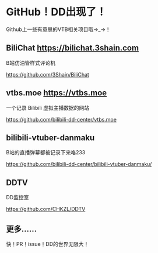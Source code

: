 # GitHub！DD出现了！

Github上一些有意思的VTB相关项目哦→\_→！

## BiliChat <https://bilichat.3shain.com>

B站仿油管样式评论机

https://github.com/3Shain/BiliChat

## vtbs.moe <https://vtbs.moe>

一个记录 Bilibili 虚拟主播数据的网站

https://github.com/bilibili-dd-center/vtbs.moe

## bilibili-vtuber-danmaku

B站的直播弹幕都被记录下来咯233

https://github.com/bilibili-dd-center/bilibili-vtuber-danmaku/

## DDTV

DD监控室

https://github.com/CHKZL/DDTV

## 更多…...

快！PR！issue！DD的世界无限大！